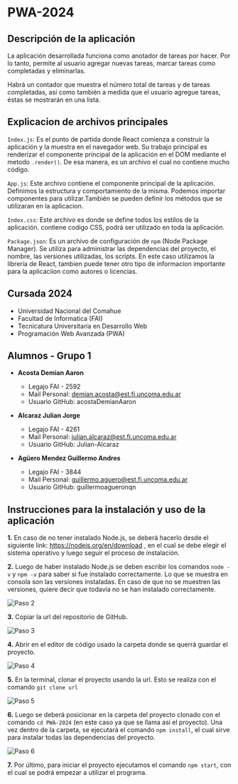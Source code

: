# PWA-2024

## Descripción de la aplicación

  La aplicación desarrollada funciona como anotador de tareas por hacer. Por lo tanto, permite al usuario agregar nuevas tareas, marcar tareas como completadas y eliminarlas.

  Habrá un contador que muestra el número total de tareas y de tareas completadas, así como también a medida que el usuario agregue tareas, éstas se mostrarán en una lista.

## Explicacion de archivos principales
 
`Index.js`:
  Es el punto de partida donde React comienza a construir la aplicación y la muestra en el navegador web. Su trabajo principal es renderizar el componente principal de la aplicación en el DOM mediante el metodo `.render()`. De esa manera, es un archivo el cual no contiene mucho código. 

`App.js`:
  Este archivo contiene el componente principal de la aplicación. Definimos la estructura y comportamiento de la misma. Podemos importar componentes para utilizar.También se pueden definir los métodos que se utilizaran en la aplicacion.

`Index.css`:
  Este archivo es donde se define todos los estilos de la aplicación. contiene codigo CSS, podrá ser utilizado en toda la aplicación.

`Package.json`:
  Es un archivo de configuración de `npm` (Node Package Manager). Se utiliza para administrar las dependencias del proyecto, el nombre, las versiones utilizadas, los scripts. En este caso utilizamos la libreria de React, tambien puede tener otro tipo de informacion importante para la aplicaciion como autores o licencias.


## Cursada 2024

- Universidad Nacional del Comahue
- Facultad de Informatica (FAI)
- Tecnicatura Universitaria en Desarrollo Web
- Programación Web Avanzada (PWA)

## Alumnos - Grupo 1

- **Acosta Demian Aaron**

  - Legajo FAI - 2592
  - Mail Personal: demian.acosta@est.fi.uncoma.edu.ar
  - Usuario GitHub: acostaDemianAaron

- **Alcaraz Julian Jorge**

  - Legajo FAI - 4261
  - Mail Personal: julian.alcaraz@est.fi.uncoma.edu.ar
  - Usuario GitHub: Julian-Alcaraz

- **Agüero Mendez Guillermo Andres**

  - Legajo FAI - 3844
  - Mail Personal: guillermo.aguero@est.fi.uncoma.edu.ar
  - Usuario GitHub: guillermoagueronqn

## Instrucciones para la instalación y uso de la aplicación

 **1.** En caso de no tener instalado Node.js, se deberá hacerlo desde el siguiente link: https://nodejs.org/en/download , en el cual
se debe elegir el sistema operativo y luego seguir el proceso de instalación.

 **2.** Luego de haber instalado Node.js se deben escribir los comandos `node -v` y `npm -v` para saber si fue instalado correctamente. Lo que
se muestra en consola son las versiones instaladas. En caso de que no se muestren las versiones, quiere decir que todavía no se han
instalado correctamente.

![Paso 2](https://i.postimg.cc/Wb6KvDMz/paso2.png)

 **3.** Copiar la url del repositorio de GitHub.

![Paso 3](https://postimg.cc/jWHhqw2P)

 **4.** Abrir en el editor de código usado la carpeta donde se querrá guardar el proyecto.

![Paso 4](https://postimg.cc/RWnR8bzP)

 **5.** En la terminal, clonar el proyecto usando la url. Esto se realiza con el comando `git clone url`

![Paso 5](https://postimg.cc/2VtG0Ngb)

 **6.** Luego se deberá posicionar en la carpeta del proyecto clonado con el comando `cd PWA-2024` (en este caso ya que se llama así el proyecto). Una vez dentro de la carpeta, se ejecutará el comando `npm install`, el cual sirve para instalar todas las dependencias del proyecto.

![Paso 6](https://postimg.cc/Z9tchFbJ)

 **7.** Por último, para iniciar el proyecto ejecutamos el comando `npm start`, con el cual se podrá empezar a utilizar el programa.
